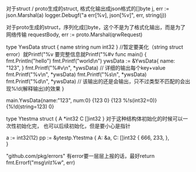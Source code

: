 对于struct / proto生成的struct, 格式化输出成json格式的[]byte
j, err := json.Marshal(a)
logger.Debugf("a err[%v], json[%v]", err, string(j))

对于proto生成的struct，序列化成[]byte，这个不是为了格式化输出，而是为了网络传输
requestBody, err := proto.Marshal(qrwRequest)

type YwsData struct {
  name string
  num int32
}
//暂定要美化（string struct error）就Printf("%v    要完整信息就Printf("%#v
func main() {
  fmt.Println("hello")
  fmt.Printf("world\n")
  ywsData := &YwsData{
    name: "123",
  }
  fmt.Printf("%#v\n", *ywsData) // 详细的输出每个key+value
  fmt.Printf("%v\n", *ywsData)
  fmt.Printf("%s\n", *ywsData)
  fmt.Printf("%d\n", *ywsData) // 该输出的还是会输出，只不过类型不匹配的会出现%!d(解释输出)的效果
}

main.YwsData{name:"123", num:0}
{123 0}
{123 %!s(int32=0)}
{%!d(string=123) 0}




type Ytestma struct {
  A                    *int32
  C                    []int32
}
对于这种结构体初始化的时候可以一次性初始化完，
也可以后续初始化，但是要小心是指针

  a := int32(12)
  pp := &ytestp.Ytestma {
    A: &a, 
    C: []int32 {
      666,
      233,
    },  
  }

"github.com/pkg/errors"
有error要一层层上报的话，最好return fmt.Errorf("msg\n\t%w", err)